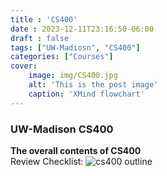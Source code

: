 ```yaml
---
title : 'CS400'
date : 2023-12-11T23:16:50-06:00
draft : false
tags: ["UW-Madiosn", "CS400"]
categories: ["Courses"]
cover: 
    image: img/CS400.jpg
    alt: 'This is the post image'
    caption: 'XMind flowchart'
---
```


### UW-Madison CS400
**The overall contents of CS400**  
Review Checklist:
![cs400 outline](/img/course_outline.png)

